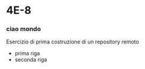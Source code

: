 # 4E-8

### ciao mondo 

Esercizio di prima costruzione di un repository remoto

* prima riga
* seconda riga
